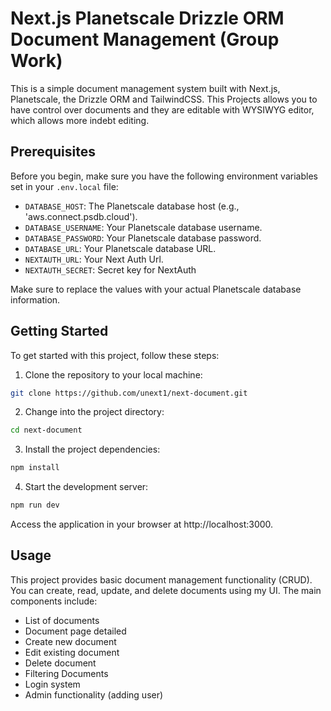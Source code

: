 # Next.js Planetscale Drizzle ORM Document Management (Group Work)

This is a simple document management system built with Next.js, Planetscale, the Drizzle ORM and TailwindCSS. This Projects allows you to have control over documents and they are editable with WYSIWYG editor, which allows more indebt editing.

## Prerequisites

Before you begin, make sure you have the following environment variables set in your `.env.local` file:

- `DATABASE_HOST`: The Planetscale database host (e.g., 'aws.connect.psdb.cloud').
- `DATABASE_USERNAME`: Your Planetscale database username.
- `DATABASE_PASSWORD`: Your Planetscale database password.
- `DATABASE_URL`: Your Planetscale database URL.
- `NEXTAUTH_URL`: Your Next Auth Url.
- `NEXTAUTH_SECRET`: Secret key for NextAuth

Make sure to replace the values with your actual Planetscale database information.

## Getting Started

To get started with this project, follow these steps:

1. Clone the repository to your local machine:

```bash
git clone https://github.com/unext1/next-document.git
```

2. Change into the project directory:

```bash
cd next-document
```

3. Install the project dependencies:

```bash
npm install
```

4. Start the development server:

```bash
npm run dev
```

Access the application in your browser at http://localhost:3000.

## Usage

This project provides basic document management functionality (CRUD). You can create, read, update, and delete documents using my UI. The main components include:

- List of documents
- Document page detailed
- Create new document
- Edit existing document
- Delete document
- Filtering Documents
- Login system
- Admin functionality (adding user)
